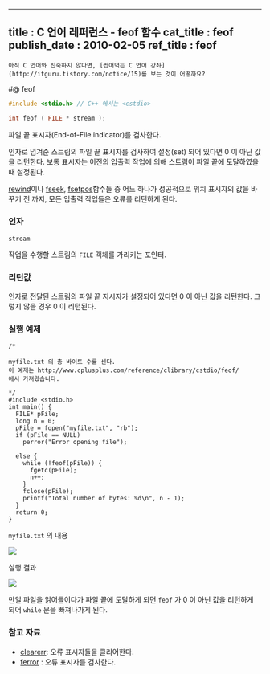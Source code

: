 ----------------
title : C 언어 레퍼런스 - feof 함수
cat_title :  feof
publish_date : 2010-02-05
ref_title : feof
--------------



```warning
아직 C 언어와 친숙하지 않다면, [씹어먹는 C 언어 강좌](http://itguru.tistory.com/notice/15)를 보는 것이 어떻까요?

```

#@ feof

```cpp
#include <stdio.h> // C++ 에서는 <cstdio>

int feof ( FILE * stream );
```


파일 끝 표시자(End-of-File indicator)를 검사한다.

인자로 넘겨준 스트림의 파일 끝 표시자를 검사하여 설정(set) 되어 있다면 0 이 아닌 값을 리턴한다.
보통 표시자는 이전의 입출력 작업에 의해 스트림이 파일 끝에 도달하였을 때 설정된다.

[rewind](http://itguru.tistory.com/75)이나 [fseek](http://itguru.tistory.com/72), [fsetpos](http://itguru.tistory.com/73)함수들 중 어느 하나가 성공적으로 위치 표시자의 값을 바꾸기 전 까지, 모든 입출력 작업들은 오류를 리턴하게 된다.

###  인자

`stream`

작업을 수행할 스트림의 `FILE` 객체를 가리키는 포인터.

###  리턴값

인자로 전달된 스트림의 파일 끝 지시자가 설정되어 있다면 0 이 아닌 값을 리턴한다.
그렇지 않을 경우 0 이 리턴된다.

###  실행 예제


```cpp-formatted
/*

myfile.txt 의 총 바이트 수를 센다.
이 예제는 http://www.cplusplus.com/reference/clibrary/cstdio/feof/
에서 가져왔습니다.

*/
#include <stdio.h>
int main() {
  FILE* pFile;
  long n = 0;
  pFile = fopen("myfile.txt", "rb");
  if (pFile == NULL)
    perror("Error opening file");

  else {
    while (!feof(pFile)) {
      fgetc(pFile);
      n++;
    }
    fclose(pFile);
    printf("Total number of bytes: %d\n", n - 1);
  }
  return 0;
}
```

`myfile.txt` 의 내용


![](http://img1.daumcdn.net/thumb/R1920x0/?fname=http%3A%2F%2Fcfile21.uf.tistory.com%2Fimage%2F145B2A1B4B6EEADA2826C0)

실행 결과


![](http://img1.daumcdn.net/thumb/R1920x0/?fname=http%3A%2F%2Fcfile22.uf.tistory.com%2Fimage%2F135DE91B4B6EEADA159C42)

만일 파일을 읽어들이다가 파일 끝에 도달하게 되면 `feof` 가 0 이 아닌 값을 리턴하게 되어 `while` 문을 빠져나가게 된다.



###  참고 자료

* [clearerr](http://itguru.tistory.com/50):  오류 표시자들을 클리어한다.
* [ferror](http://itguru.tistory.com/52)  :  오류 표시자를 검사한다.